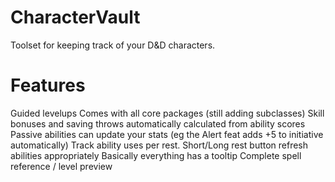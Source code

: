 # CharacterVault
Toolset for keeping track of your D&amp;D characters.

# Features
Guided levelups
Comes with all core packages (still adding subclasses)
Skill bonuses and saving throws automatically calculated from ability scores
Passive abilities can update your stats (eg the Alert feat adds +5 to initiative automatically)
Track ability uses per rest. Short/Long rest button refresh abilities appropriately
Basically everything has a tooltip
Complete spell reference / level preview

